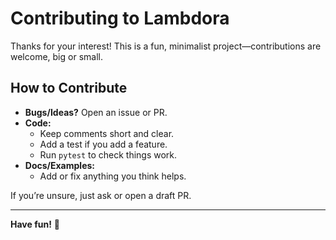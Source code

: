 # Contributing to Lambdora

Thanks for your interest! This is a fun, minimalist project—contributions are welcome, big or small.

## How to Contribute

- **Bugs/Ideas?** Open an issue or PR.
- **Code:**
  - Keep comments short and clear.
  - Add a test if you add a feature.
  - Run `pytest` to check things work.
- **Docs/Examples:**
  - Add or fix anything you think helps.

If you’re unsure, just ask or open a draft PR.

---

**Have fun!** 🐑 
